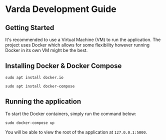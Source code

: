 # Varda Development Guide

## Getting Started 

It's recommended to use a Virtual Machine (VM) to run the application. The project uses Docker which allows for some flexibility however running Docker in its own VM might be the best.

## Installing Docker & Docker Compose

`sudo apt install docker.io`

`sudo apt install docker-compose`

## Running the application

To start the Docker containers, simply run the command below:

`sudo docker-compose up` 

You will be able to view the root of the application at `127.0.0.1:5000`.
